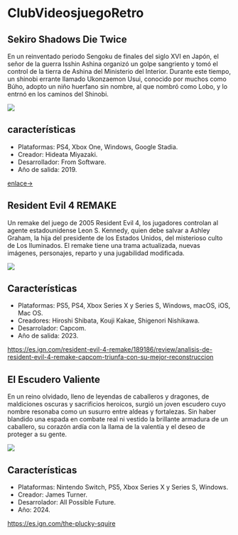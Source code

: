 # ClubVideosjuegoRetro

## Sekiro Shadows Die Twice

En un reinventado periodo Sengoku de finales del siglo XVI en Japón,
el señor de la guerra Isshin Ashina organizó un golpe sangriento y
tomó el control de la tierra de Ashina del Ministerio del Interior.
Durante este tiempo, un shinobi errante llamado Ukonzaemon Usui,
conocido por muchos como Búho, adopto un niño huerfano sin nombre,
al que nombró como Lobo, y lo entrnó en los caminos del Shinobi.

![](https://image.api.playstation.com/vulcan/img/rnd/202010/2723/knxU5uU5aKvQChKX5OvWtSGC.png)

## características

- Plataformas: PS4, Xbox One, Windows, Google Stadia.
- Creador: Hideata Miyazaki.
- Desarrollador: From Software.
- Año de salida: 2019.

[enlace->](https://www.ign.com/articles/2019/03/21/sekiro-shadows-die-twice-review)


## Resident Evil 4 REMAKE

Un remake del juego de 2005 Resident Evil 4, los jugadores controlan 
al agente estadounidense Leon S. Kennedy, quien debe salvar a Ashley 
Graham, la hija del presidente de los Estados Unidos, del misterioso 
culto de Los Iluminados. El remake tiene una trama actualizada,
nuevas imágenes, personajes, reparto y una jugabilidad modificada.

![](https://pics.filmaffinity.com/Resident_Evil_4_Remake-559091650-large.jpg)

## Características

- Plataformas: PS5, PS4, Xbox Series X y Series S, Windows, macOS, iOS, Mac OS.
- Creadores: Hiroshi Shibata, Kouji Kakae, Shigenori Nishikawa.
- Desarrolador: Capcom.
- Año de salida: 2023.

https://es.ign.com/resident-evil-4-remake/189186/review/analisis-de-resident-evil-4-remake-capcom-triunfa-con-su-mejor-reconstruccion

## El Escudero Valiente

En un reino olvidado, lleno de leyendas de caballeros y dragones, 
de maldiciones oscuras y sacrificios heroicos, surgió un joven 
escudero cuyo nombre resonaba como un susurro entre aldeas y 
fortalezas. Sin haber blandido una espada en combate real ni 
vestido la brillante armadura de un caballero, su corazón ardía 
con la llama de la valentía y el deseo de proteger a su gente.

![](https://cdn.hobbyconsolas.com/sites/navi.axelspringer.es/public/media/image/2024/09/escudero-valiente-analisis-opinion-ps5-nintendo-switch-pc-xbox-series-xs-4165929.jpg?tf=1200x1200)

## Características
- Plataformas: Nintendo Switch, PS5, Xbox Series X y Series S, Windows.
- Creador: James Turner.
- Desarrolador: All Possible Future.
- Año: 2024.

https://es.ign.com/the-plucky-squire
